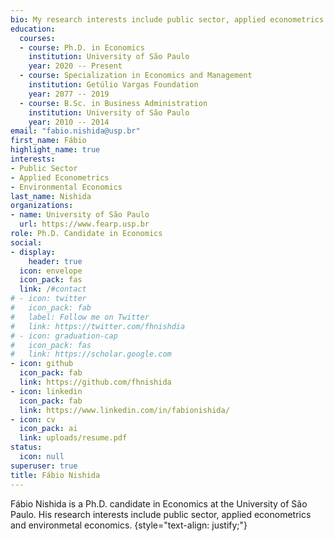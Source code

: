 ```yaml
---
bio: My research interests include public sector, applied econometrics and environmetal economics.
education:
  courses:
  - course: Ph.D. in Economics
    institution: University of São Paulo
    year: 2020 -- Present
  - course: Specialization in Economics and Management
    institution: Getúlio Vargas Foundation
    year: 2077 -- 2019
  - course: B.Sc. in Business Administration
    institution: University of São Paulo
    year: 2010 -- 2014
email: "fabio.nishida@usp.br"
first_name: Fábio
highlight_name: true
interests:
- Public Sector
- Applied Econometrics
- Environmental Economics
last_name: Nishida
organizations:
- name: University of São Paulo
  url: https://www.fearp.usp.br
role: Ph.D. Candidate in Economics
social:
- display:
    header: true
  icon: envelope
  icon_pack: fas
  link: /#contact
# - icon: twitter
#   icon_pack: fab
#   label: Follow me on Twitter
#   link: https://twitter.com/fhnishdia
# - icon: graduation-cap
#   icon_pack: fas
#   link: https://scholar.google.com
- icon: github
  icon_pack: fab
  link: https://github.com/fhnishida
- icon: linkedin
  icon_pack: fab
  link: https://www.linkedin.com/in/fabionishida/
- icon: cv
  icon_pack: ai
  link: uploads/resume.pdf
status:
  icon: null
superuser: true
title: Fábio Nishida
---
```


Fábio Nishida is a Ph.D. candidate in Economics at the University of São Paulo. His research interests include public sector, applied econometrics and environmetal economics.
{style="text-align: justify;"}
